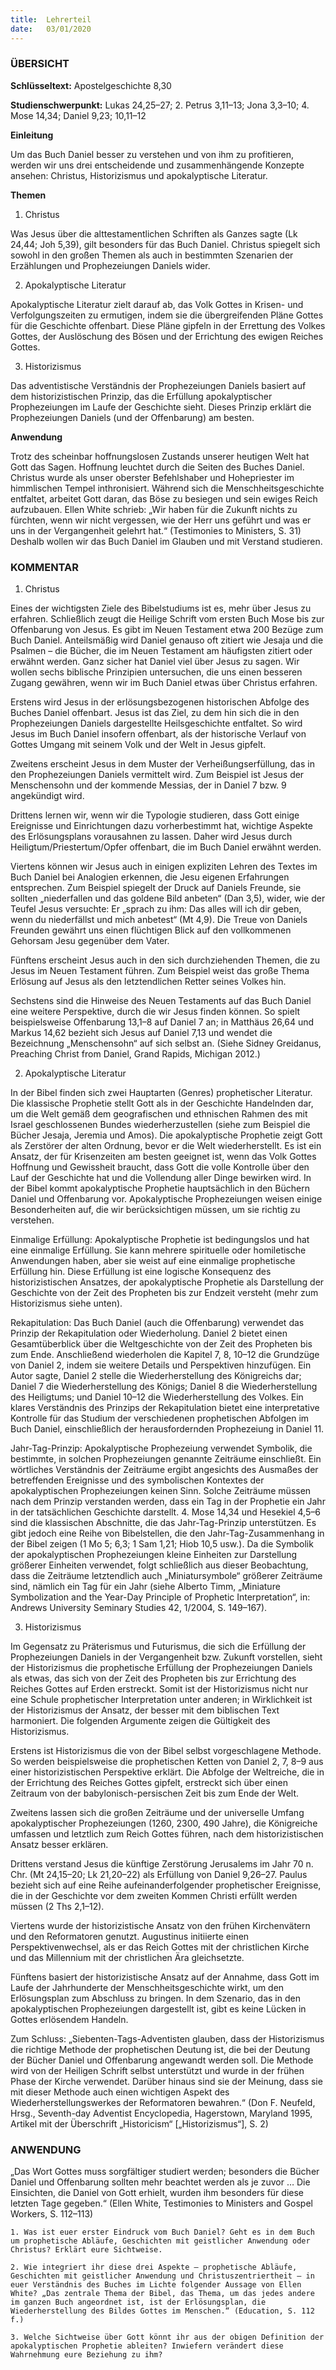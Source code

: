 ```yaml
---
title:  Lehrerteil
date:   03/01/2020
---
```


### ÜBERSICHT

**Schlüsseltext:** Apostelgeschichte 8,30

**Studienschwerpunkt:** Lukas 24,25–27; 2. Petrus 3,11–13; Jona 3,3–10; 4. Mose 14,34; Daniel 9,23; 10,11–12

**Einleitung**

Um das Buch Daniel besser zu verstehen und von ihm zu profitieren, werden wir uns drei entscheidende und zusammenhängende Konzepte ansehen: Christus, Historizismus und apokalyptische Literatur.

**Themen**

1. Christus

Was Jesus über die alttestamentlichen Schriften als Ganzes sagte (Lk 24,44; Joh 5,39), gilt besonders für das Buch Daniel. Christus spiegelt sich sowohl in den großen Themen als auch in bestimmten Szenarien der Erzählungen und Prophezeiungen Daniels wider.

2. Apokalyptische Literatur

Apokalyptische Literatur zielt darauf ab, das Volk Gottes in Krisen- und Verfolgungszeiten zu ermutigen, indem sie die übergreifenden Pläne Gottes für die Geschichte offenbart. Diese Pläne gipfeln in der Errettung des Volkes Gottes, der Auslöschung des Bösen und der Errichtung des ewigen Reiches Gottes.

3. Historizismus

Das adventistische Verständnis der Prophezeiungen Daniels basiert auf dem historizistischen Prinzip, das die Erfüllung apokalyptischer Prophezeiungen im Laufe der Geschichte sieht. Dieses Prinzip erklärt die Prophezeiungen Daniels (und der Offenbarung) am besten.

**Anwendung**

Trotz des scheinbar hoffnungslosen Zustands unserer heutigen Welt hat Gott das Sagen. Hoffnung leuchtet durch die Seiten des Buches Daniel. Christus wurde als unser oberster Befehlshaber und Hohepriester im himmlischen Tempel inthronisiert. Während sich die Menschheitsgeschichte entfaltet, arbeitet Gott daran, das Böse zu besiegen und sein ewiges Reich aufzubauen. Ellen White schrieb: „Wir haben für die Zukunft nichts zu fürchten, wenn wir nicht vergessen, wie der Herr uns geführt und was er uns in der Vergangenheit gelehrt hat.“ (Testimonies to Ministers, S. 31) Deshalb wollen wir das Buch Daniel im Glauben und mit Verstand studieren.

### KOMMENTAR

1. Christus

Eines der wichtigsten Ziele des Bibelstudiums ist es, mehr über Jesus zu erfahren. Schließlich zeugt die Heilige Schrift vom ersten Buch Mose bis zur Offenbarung von Jesus. Es gibt im Neuen Testament etwa 200 Bezüge zum Buch Daniel. Anteilsmäßig wird Daniel genauso oft zitiert wie Jesaja und die Psalmen – die Bücher, die im Neuen Testament am häufigsten zitiert oder erwähnt werden. Ganz sicher hat Daniel viel über Jesus zu sagen. Wir wollen sechs biblische Prinzipien untersuchen, die uns einen besseren Zugang gewähren, wenn wir im Buch Daniel etwas über Christus erfahren.

Erstens wird Jesus in der erlösungsbezogenen historischen Abfolge des Buches Daniel offenbart. Jesus ist das Ziel, zu dem hin sich die in den Prophezeiungen Daniels dargestellte Heilsgeschichte entfaltet. So wird Jesus im Buch Daniel insofern offenbart, als der historische Verlauf von Gottes Umgang mit seinem Volk und der Welt in Jesus gipfelt.

Zweitens erscheint Jesus in dem Muster der Verheißungserfüllung, das in den Prophezeiungen Daniels vermittelt wird. Zum Beispiel ist Jesus der Menschensohn und der kommende Messias, der in Daniel 7 bzw. 9 angekündigt wird.

Drittens lernen wir, wenn wir die Typologie studieren, dass Gott einige Ereignisse und Einrichtungen dazu vorherbestimmt hat, wichtige Aspekte des Erlösungsplans vorausahnen zu lassen. Daher wird Jesus durch Heiligtum/Priestertum/Opfer offenbart, die im Buch Daniel erwähnt werden.

Viertens können wir Jesus auch in einigen expliziten Lehren des Textes im Buch Daniel bei Analogien erkennen, die Jesu eigenen Erfahrungen entsprechen. Zum Beispiel spiegelt der Druck auf Daniels Freunde, sie sollten „niederfallen und das goldene Bild anbeten“ (Dan 3,5), wider, wie der Teufel Jesus versuchte: Er „sprach zu ihm: Das alles will ich dir geben, wenn du niederfällst und mich anbetest“ (Mt 4,9). Die Treue von Daniels Freunden gewährt uns einen flüchtigen Blick auf den vollkommenen Gehorsam Jesu gegenüber dem Vater.

Fünftens erscheint Jesus auch in den sich durchziehenden Themen, die zu Jesus im Neuen Testament führen. Zum Beispiel weist das große Thema Erlösung auf Jesus als den letztendlichen Retter seines Volkes hin.

Sechstens sind die Hinweise des Neuen Testaments auf das Buch Daniel eine weitere Perspektive, durch die wir Jesus finden können. So spielt beispielsweise Offenbarung 13,1–8 auf Daniel 7 an; in Matthäus 26,64 und Markus 14,62 bezieht sich Jesus auf Daniel 7,13 und wendet die Bezeichnung „Menschensohn“ auf sich selbst an. (Siehe Sidney Greidanus, Preaching Christ from Daniel, Grand Rapids, Michigan 2012.)

2. Apokalyptische Literatur

In der Bibel finden sich zwei Hauptarten (Genres) prophetischer Literatur. Die klassische Prophetie stellt Gott als in der Geschichte Handelnden dar, um die Welt gemäß dem geografischen und ethnischen Rahmen des mit Israel geschlossenen Bundes wiederherzustellen (siehe zum Beispiel die Bücher Jesaja, Jeremia und Amos). Die apokalyptische Prophetie zeigt Gott als Zerstörer der alten Ordnung, bevor er die Welt wiederherstellt. Es ist ein Ansatz, der für Krisenzeiten am besten geeignet ist, wenn das Volk Gottes Hoffnung und Gewissheit braucht, dass Gott die volle Kontrolle über den Lauf der Geschichte hat und die Vollendung aller Dinge bewirken wird. In der Bibel kommt apokalyptische Prophetie hauptsächlich in den Büchern Daniel und Offenbarung vor. Apokalyptische Prophezeiungen weisen einige Besonderheiten auf, die wir berücksichtigen müssen, um sie richtig zu verstehen.

Einmalige Erfüllung: Apokalyptische Prophetie ist bedingungslos und hat eine einmalige Erfüllung. Sie kann mehrere spirituelle oder homiletische Anwendungen haben, aber sie weist auf eine einmalige prophetische Erfüllung hin. Diese Erfüllung ist eine logische Konsequenz des historizistischen Ansatzes, der apokalyptische Prophetie als Darstellung der Geschichte von der Zeit des Propheten bis zur Endzeit versteht (mehr zum Historizismus siehe unten).

Rekapitulation: Das Buch Daniel (auch die Offenbarung) verwendet das Prinzip der Rekapitulation oder Wiederholung. Daniel 2 bietet einen Gesamtüberblick über die Weltgeschichte von der Zeit des Propheten bis zum Ende. Anschließend wiederholen die Kapitel 7, 8, 10–12 die Grundzüge von Daniel 2, indem sie weitere Details und Perspektiven hinzufügen. Ein Autor sagte, Daniel 2 stelle die Wiederherstellung des Königreichs dar; Daniel 7 die Wiederherstellung des Königs; Daniel 8 die Wiederherstellung des Heiligtums; und Daniel 10–12 die Wiederherstellung des Volkes. Ein klares Verständnis des Prinzips der Rekapitulation bietet eine interpretative Kontrolle für das Studium der verschiedenen prophetischen Abfolgen im Buch Daniel, einschließlich der herausfordernden Prophezeiung in Daniel 11.

Jahr-Tag-Prinzip: Apokalyptische Prophezeiung verwendet Symbolik, die bestimmte, in solchen Prophezeiungen genannte Zeiträume einschließt. Ein wörtliches Verständnis der Zeiträume ergibt angesichts des Ausmaßes der betreffenden Ereignisse und des symbolischen Kontextes der apokalyptischen Prophezeiungen keinen Sinn. Solche Zeiträume müssen nach dem Prinzip verstanden werden, dass ein Tag in der Prophetie ein Jahr in der tatsächlichen Geschichte darstellt. 4. Mose 14,34 und Hesekiel 4,5–6 sind die klassischen Abschnitte, die das Jahr-Tag-Prinzip unterstützen. Es gibt jedoch eine Reihe von Bibelstellen, die den Jahr-Tag-Zusammenhang in der Bibel zeigen (1 Mo 5; 6,3; 1 Sam 1,21; Hiob 10,5 usw.). Da die Symbolik der apokalyptischen Prophezeiungen kleine Einheiten zur Darstellung größerer Einheiten verwendet, folgt schließlich aus dieser Beobachtung, dass die Zeiträume letztendlich auch „Miniatursymbole“ größerer Zeiträume sind, nämlich ein Tag für ein Jahr (siehe Alberto Timm, „Miniature Symbolization and the Year-Day Principle of Prophetic Interpretation“, in: Andrews University Seminary Studies 42, 1/2004, S. 149–167).

3. Historizismus

Im Gegensatz zu Präterismus und Futurismus, die sich die Erfüllung der Prophezeiungen Daniels in der Vergangenheit bzw. Zukunft vorstellen, sieht der Historizismus die prophetische Erfüllung der Prophezeiungen Daniels als etwas, das sich von der Zeit des Propheten bis zur Errichtung des Reiches Gottes auf Erden erstreckt. Somit ist der Historizismus nicht nur eine Schule prophetischer Interpretation unter anderen; in Wirklichkeit ist der Historizismus der Ansatz, der besser mit dem biblischen Text harmoniert. Die folgenden Argumente zeigen die Gültigkeit des Historizismus.

Erstens ist Historizismus die von der Bibel selbst vorgeschlagene Methode. So werden beispielsweise die prophetischen Ketten von Daniel 2, 7, 8–9 aus einer historizistischen Perspektive erklärt. Die Abfolge der Weltreiche, die in der Errichtung des Reiches Gottes gipfelt, erstreckt sich über einen Zeitraum von der babylonisch-persischen Zeit bis zum Ende der Welt.

Zweitens lassen sich die großen Zeiträume und der universelle Umfang apokalyptischer Prophezeiungen (1260, 2300, 490 Jahre), die Königreiche umfassen und letztlich zum Reich Gottes führen, nach dem historizistischen Ansatz besser erklären.

Drittens verstand Jesus die künftige Zerstörung Jerusalems im Jahr 70 n. Chr. (Mt 24,15–20; Lk 21,20–22) als Erfüllung von Daniel 9,26–27. Paulus bezieht sich auf eine Reihe aufeinanderfolgender prophetischer Ereignisse, die in der Geschichte vor dem zweiten Kommen Christi erfüllt werden müssen (2 Ths 2,1–12).

Viertens wurde der historizistische Ansatz von den frühen Kirchenvätern und den Reformatoren genutzt. Augustinus initiierte einen Perspektivenwechsel, als er das Reich Gottes mit der christlichen Kirche und das Millennium mit der christlichen Ära gleichsetzte.

Fünftens basiert der historizistische Ansatz auf der Annahme, dass Gott im Laufe der Jahrhunderte der Menschheitsgeschichte wirkt, um den Erlösungsplan zum Abschluss zu bringen. In dem Szenario, das in den apokalyptischen Prophezeiungen dargestellt ist, gibt es keine Lücken in Gottes erlösendem Handeln.

Zum Schluss: „Siebenten-Tags-Adventisten glauben, dass der Historizismus die richtige Methode der prophetischen Deutung ist, die bei der Deutung der Bücher Daniel und Offenbarung angewandt werden soll. Die Methode wird von der Heiligen Schrift selbst unterstützt und wurde in der frühen Phase der Kirche verwendet. Darüber hinaus sind sie der Meinung, dass sie mit dieser Methode auch einen wichtigen Aspekt des Wiederherstellungswerkes der Reformatoren bewahren.“ (Don F. Neufeld, Hrsg., Seventh-day Adventist Encyclopedia, Hagerstown, Maryland 1995, Artikel mit der Überschrift „Historicism“ [„Historizismus“], S. 2)

### ANWENDUNG

„Das Wort Gottes muss sorgfältiger studiert werden; besonders die Bücher Daniel und Offenbarung sollten mehr beachtet werden als je zuvor … Die Einsichten, die Daniel von Gott erhielt, wurden ihm besonders für diese letzten Tage gegeben.“ (Ellen White, Testimonies to Ministers and Gospel Workers, S. 112–113)

`1. Was ist euer erster Eindruck vom Buch Daniel? Geht es in dem Buch um prophetische Abläufe, Geschichten mit geistlicher Anwendung oder Christus? Erklärt eure Sichtweise.`

`2. Wie integriert ihr diese drei Aspekte – prophetische Abläufe, Geschichten mit geistlicher Anwendung und Christuszentriertheit – in euer Verständnis des Buches im Lichte folgender Aussage von Ellen White? „Das zentrale Thema der Bibel, das Thema, um das jedes andere im ganzen Buch angeordnet ist, ist der Erlösungsplan, die Wiederherstellung des Bildes Gottes im Menschen.“ (Education, S. 112 f.)`

`3. Welche Sichtweise über Gott könnt ihr aus der obigen Definition der apokalyptischen Prophetie ableiten? Inwiefern verändert diese Wahrnehmung eure Beziehung zu ihm?`